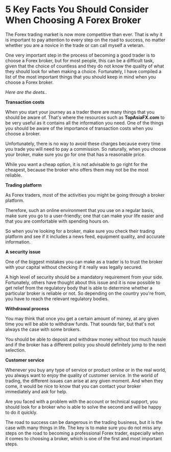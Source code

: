 # 5 Key Facts You Should Consider When Choosing A Forex Broker

The Forex trading market is now more competitive than ever. That is why it is important to pay attention to every step on the road to success, no matter whether you are a novice in the trade or can call myself a veteran.

One very important step in the process of becoming a good trader is to choose a Forex broker, but for most people, this can be a difficult task, given that the choice of countless and they do not know the quality of what they should look for when making a choice.
Fortunately, I have compiled a list of the most important things that you should keep in mind when you choose a Forex broker.

<i>Here are the deets..</i>

<b>Transaction costs</b>

When you start your journey as a trader there are many things that you should be aware of. That's where the resources such as <b>TopAsiaFX.com</b> to be very useful as it contains all the information you need. One of the things you should be aware of the importance of transaction costs when you choose a broker.

Unfortunately, there is no way to avoid these charges because every time you trade you will need to pay a commission. So naturally, when you choose your broker, make sure you go for one that has a reasonable price.

While you want a cheap option, it is not advisable to go right for the cheapest, because the broker who offers them may not be the most reliable.

<b>Trading platform</b>

As Forex traders, most of the activities you might be going through a broker platform.

Therefore, such an online environment that you use on a regular basis, make sure you go to a user-friendly; one that can make your life easier and that you are comfortable with spending hours on.

So when you're looking for a broker, make sure you check their trading platform and see if it includes a news feed, equipment quality, and accurate information.

<b>A security issue</b>

One of the biggest mistakes you can make as a trader is to trust the broker with your capital without checking if it really was legally secured.

A high level of security should be a mandatory requirement from your side. Fortunately, others have thought about this issue and it is now possible to get relief from the regulatory body that is able to determine whether a particular broker is reliable or not.
So depending on the country you're from, you have to reach the relevant regulatory bodies.

<b>Withdrawal process</b>

You may think that once you get a certain amount of money, at any given time you will be able to withdraw funds. That sounds fair, but that's not always the case with some brokers.

You should be able to deposit and withdraw money without too much hassle and if the broker has a different policy you should definitely jump to the next selection.

<b>Customer service</b>

Whenever you buy any type of service or product online or in the real world, you always want to enjoy the quality of customer service.
In the world of trading, the different issues can arise at any given moment. And when they come, it would be nice to know that you can contact your broker immediately and ask for help.

Are you faced with a problem with the account or technical support, you should look for a broker who is able to solve the second and will be happy to do it quickly.

The road to success can be dangerous in the trading business, but it is the case with many things in life. The key is to make sure you do not miss any steps on the road to becoming a professional Forex trader, especially when it comes to choosing a broker, which is one of the first and most important steps.
